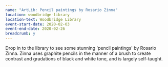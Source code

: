 ```yaml
---
name: "ArtLib: Pencil paintings by Rosario Zinna"
location: woodbridge-library
location-text: Woodbridge Library
event-start-date: 2020-02-03
event-end-date: 2020-02-26
breadcrumb: y
---
```


Drop in to the library to see some stunning 'pencil paintings' by Rosario Zinna. Zinna uses graphite pencils in the manner of a brush to create contrast and gradations of black and white tone, and is largely self-taught.
